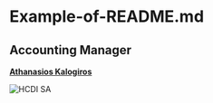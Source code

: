 # Example-of-README.md

## Accounting Manager
[**Athanasios Kalogiros**](https://www.linkedin.com/in/athanasios-kalogiros-2a0507284/)

![HCDI SA](https://www.bing.com/images/search?view=detailV2&ccid=WQY9LWLf&id=A548B93BB864C6A4D2E81230BDA227E89A4AAF42&thid=OIP.WQY9LWLfZsHGZ4MrJPzvkgHaEH&mediaurl=https%3a%2f%2fwww.defence-point.gr%2fnews%2fwp-content%2fuploads%2f2024%2f10%2fELKAK-LOGO-YPETHA.png&cdnurl=https%3a%2f%2fth.bing.com%2fth%2fid%2fR.59063d2d62df66c1c667832b24fcef92%3frik%3dQq9Kmugnor0wEg%26pid%3dImgRaw%26r%3d0&exph=612&expw=1100&q=elkak&simid=608020271825628777&FORM=IRPRST&ck=73F3152F4AADF135C6A04D8D272160AB&selectedIndex=7&itb=0&ajaxhist=0&ajaxserp=0)
